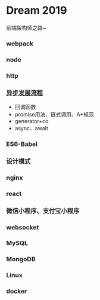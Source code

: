 # Dream 2019

前端架构师之路~

### webpack

### node

### http

### [异步发展流程](https://github.com/miracle90/dream2019/blob/master/async/async.md)

* 回调函数
* promise用法、链式调用、A+规范
* generator+co
* async、await

### ES6-Babel

### 设计模式

### nginx

### react

### 微信小程序、支付宝小程序

### websocket

### MySQL

### MongoDB

### Linux

### docker

